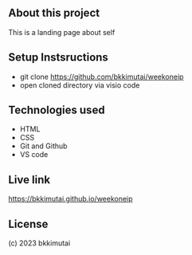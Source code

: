 ## About this project
 This is a landing page about self
## Setup Instsructions
- git clone https://github.com/bkkimutai/weekoneip
- open cloned directory via visio code
## Technologies used
- HTML
- CSS
- Git and Github
- VS code
## Live link
https://bkkimutai.github.io/weekoneip
## License
(c) 2023 bkkimutai